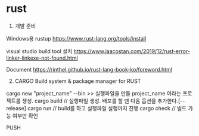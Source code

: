 # rust

1. 개발 준비

Windows용 rustup
https://www.rust-lang.org/tools/install

visual studio build tool 설치 
https://www.jaacostan.com/2019/12/rust-error-linker-linkexe-not-found.html

Document
https://rinthel.github.io/rust-lang-book-ko/foreword.html

2. CARGO
Build system & package manager for RUST

cargo new "project_name" --bin >> 실행파일을 만들 project_name 이라는 프로젝트를 생성. 
cargo build // 실행파일 생성. 배포를 할 땐 다음 옵션을 추가한다.[--release]
cargo run // build를 하고 실행파일 실행까지 진행
cargo check // 빌드 가능 여부만 확인

PUSH